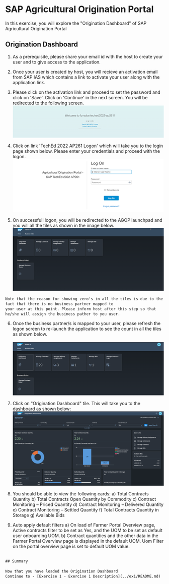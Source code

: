 # SAP Agricultural Origination Portal

In this exercise, you will explore the "Origination Dashboard" of SAP Agricultural Origination Portal

## Origination Dashboard

1.   As a prerequisite, please share your email id with the host to create your user and to give access to the application.

2.   Once your user is created by host, you will recieve an activation email from SAP IAS which contains a link to activate your user along with the 
     application link.

3.   Please click on the activation link and proceed to set the password and click on 'Save'. Click on 'Continue' in the next screen. You will be redirected to the following screen.
<br>![](/exercises/ex0/images/Image1.png)

4.   Click on link 'TechEd 2022 AP261 Logon' which will take you to the login page shown below. Please enter your credentials and proceed 
     with the logon.
<br>![](/exercises/ex0/images/Image2.png)

5.   On successfull logon, you will be redirected to the AGOP launchpad and you will all the tiles as shown in the image below.
<br>![](/exercises/ex0/images/Image3.png)

```
Note that the reason for showing zero's in all the tiles is due to the fact that there is no business partner mapped to 
your user at this point. Please inform host after this step so that he/she will assign the business pather to you user.
```

6.   Once the business partner/s is mapped to your user, please refresh the logon screen to re-launch the application to see the count in 
     all the tiles as shown below.     
<br>![](/exercises/ex0/images/Image4.png)

6. Click on "Origination Dashboard" tile. This will take you to the dashboard as shown below:
<br>![](/exercises/ex0/images/Image5.png)

7. You should be able to view the following cards:
     a) Total Contracts Quantity
     b) Total Contracts Open Quantity by Commodity
     c) Contract Monitoring – Priced Quantity
     d) Contract Monitoring – Delivered Quantity
     e) Contract Monitoring – Settled Quantity
     f) Total Contracts Quantity in Storage
     g) Available Bids

8. Auto apply default filters 
  a) On load of Farmer Portal Overview page, Active contracts filter to be set as Yes, and the UOM to be set as default user onboarding UOM. 
  b) Contract quantities and the other data in the Farmer Portal Overview page is displayed in the default UOM. Uom Filter on the portal overview page is       set to default UOM value.

```

## Summary

Now that you have loaded the Origination Dashboard
Continue to - [Exercise 1 - Exercise 1 Description](../ex1/README.md)
